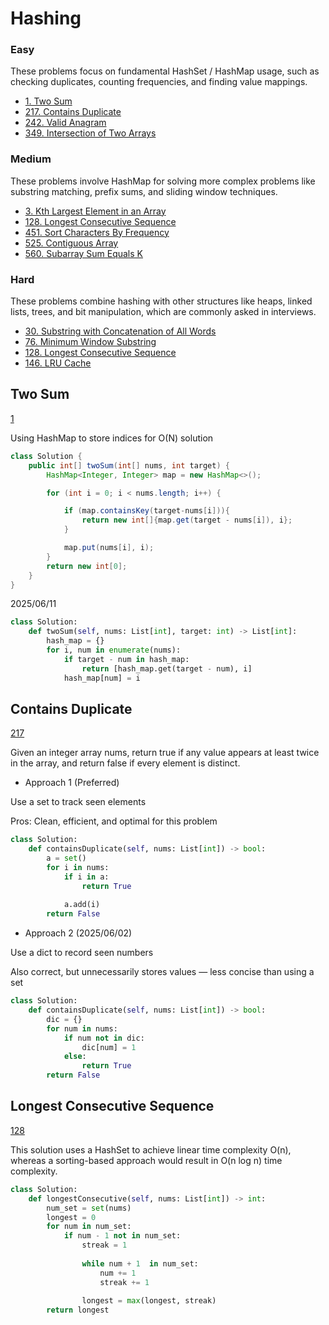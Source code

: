 # Hashing
<!------------------------------------------------------------------------------------------------------------------------------------------------------>
### Easy
These problems focus on fundamental HashSet / HashMap usage, such as checking duplicates, counting frequencies, and finding value mappings.
- [1. Two Sum](#Two-Sum)
- [217. Contains Duplicate](#Contains-Duplicate)
- [242. Valid Anagram](#Valid-Anagram)
- [349. Intersection of Two Arrays](#Intersection-of-Two-Arrays)

### Medium
These problems involve HashMap for solving more complex problems like substring matching, prefix sums, and sliding window techniques.
- [3. Kth Largest Element in an Array](#Kth-Largest-Element-in-an-Array)
- [128. Longest Consecutive Sequence](#Longest-Consecutive-Sequence)
- [451. Sort Characters By Frequency](#Sort-Characters-By-Frequency)
- [525. Contiguous Array](#Contiguous-Array)
- [560. Subarray Sum Equals K](#Subarray-Sum-Equals-K)

### Hard
These problems combine hashing with other structures like heaps, linked lists, trees, and bit manipulation, which are commonly asked in interviews.
- [30. Substring with Concatenation of All Words](#Substring-with-Concatenation-of-All-Words)
- [76. Minimum Window Substring](#Minimum-Window-Substring)
- [128. Longest Consecutive Sequence](#Longest-Consecutive-Sequence)
- [146. LRU Cache](#LRU-Cache)

<!------------------------------------------------------------------------------------------------------------------------------------------------------>
<!--Easy-->
## Two Sum
[1](https://leetcode.com/problems/Two-Sum/)

Using HashMap to store indices for O(N) solution
```java
class Solution {
    public int[] twoSum(int[] nums, int target) {
        HashMap<Integer, Integer> map = new HashMap<>();

        for (int i = 0; i < nums.length; i++) {

            if (map.containsKey(target-nums[i])){
                return new int[]{map.get(target - nums[i]), i};
            } 

            map.put(nums[i], i);
        }
        return new int[0];
    }
}
```

2025/06/11

```python
class Solution:
    def twoSum(self, nums: List[int], target: int) -> List[int]:
        hash_map = {}
        for i, num in enumerate(nums):
            if target - num in hash_map:
                return [hash_map.get(target - num), i]
            hash_map[num] = i
```

## Contains Duplicate
[217](https://leetcode.com/problems/Contains-Duplicate/)

Given an integer array nums, return true if any value appears at least twice in the array, and return false if every element is distinct.

- Approach 1 (Preferred)

Use a set to track seen elements

Pros: Clean, efficient, and optimal for this problem

```python
class Solution:
    def containsDuplicate(self, nums: List[int]) -> bool:
        a = set()
        for i in nums:
            if i in a:
                return True
            
            a.add(i)
        return False
```

- Approach 2 (2025/06/02)

Use a dict to record seen numbers

Also correct, but unnecessarily stores values — less concise than using a set

```python
class Solution:
    def containsDuplicate(self, nums: List[int]) -> bool:
        dic = {}
        for num in nums:
            if num not in dic:
                dic[num] = 1 
            else:
                return True
        return False
```

<!------------------------------------------------------------------------------------------------------------------------------------------------------>
<!--Medium-->
## Longest Consecutive Sequence
[128](https://leetcode.com/problems/Longest-Consecutive-Sequence/)

This solution uses a HashSet to achieve linear time complexity O(n),
whereas a sorting-based approach would result in O(n log n) time complexity.
```python
class Solution:
    def longestConsecutive(self, nums: List[int]) -> int:
        num_set = set(nums)
        longest = 0
        for num in num_set:
            if num - 1 not in num_set:
                streak = 1
                
                while num + 1  in num_set:
                    num += 1
                    streak += 1
                
                longest = max(longest, streak)
        return longest
```
<!------------------------------------------------------------------------------------------------------------------------------------------------------>
<!--Hard-->



